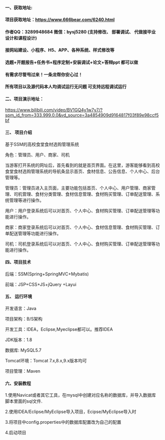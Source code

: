 

#### 一、获取地址:
#### 项目获取地址：https://www.666bear.com/6240.html
#### 作者QQ：3289948684 微信：bysj5280 (支持修改、 部署调试、 代做接毕业设计和课程设计)
#### 接网站建设、小程序、H5、APP、各种系统、样式修改等
#### 选题+开题报告+任务书+程序定制+安装调试+论文+答辩ppt 都可以做
#### 有需求尽管甩过来！一条龙帮你安心过！
#### 所有项目以及源代码本人均调试运行无问题 可支持远程调试运行


#### 二、项目演示地址：

https://www.bilibili.com/video/BV1GQ4y1w7y7/?spm_id_from=333.999.0.0&vd_source=3a4854909d9164817f03f89e98ccf5bf

#### 三、 项目介绍
基于SSM的高校食堂食材选购管理系统

角色：管理员、用户、商家、司机

当游客打开系统的网址后，首先看到的就是首页界面。在这里，游客能够看到高校食堂食材选购管理系统的导航条显示首页、食材信息、公告信息、个人中心、后台管理等。

管理员：管理员进入主页面，主要功能包括首页、个人中心、用户管理、商家管理、司机管理、食材分类管理、食材信息管理、食材购买管理、订单配送管理、系统管理等进行操作。

用户：用户登录系统后可以对首页、个人中心、食材购买管理、订单配送管理等功能进行操作。

商家：商家登录系统后可以对首页、个人中心、食材信息管理、食材购买管理、订单配送管理等功能进行操作。

司机：司机登录系统后可以对首页、个人中心、食材购买管理、订单配送管理等功能进行操作。

#### 四、项目技术

后端：SSM(Spring+SpringMVC+Mybatis)

前端：JSP+CSS+JS+jQuery +Layui

#### 五、 运行环境
开发语言：Java

项目架构：B/S架构

开发工具：IDEA，Eclipse,Myeclipse都可以。推荐IDEA

JDK版本：1.8

数据库: MySQL5.7

Tomcat环境：Tomcat 7.x,8.x,9.x版本均可

项目管理：Maven



#### 六、安装教程

1.使用Navicat或者其它工具，在mysql中创建对应名称的数据库，并导入数据库脚本里面的sql文件.

2.使用IDEA/Eclipse/MyEclipse导入项目，Ecipse/MyEclipse导入时

3.将项目中config.properties中的数据库配置改为自己的配置

4.启动项目






